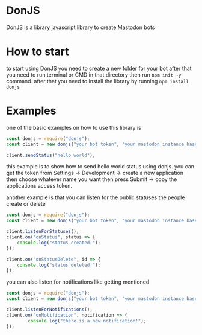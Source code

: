 # DonJS
DonJS is a library javascript library to create Mastodon bots

# How to start
to start using DonJS you need to create a new folder for your bot after that you need to run terminal or CMD in that directory then run ```npm init -y``` command. after that you need to install the library by running ```npm install donjs```

# Examples
one of the basic examples on how to use this library is
```js
const donjs = require("donjs");
const client = new donjs("your bot token", "your mastodon instance base url");

client.sendStatus("hello world");
```
this example is to show how to send hello world status using donjs. you can get the token from
Settings -> Development -> create a new application then choose whatever name you want then press Submit -> copy the applications access token.

another example is that you can listen for the public statuses the people create or delete
```js
const donjs = require("donjs");
const client = new donjs("your bot token", "your mastodon instance base url");

client.listenForStatuses();
client.on("onStatus", status => {
	console.log("status created!");
});

client.on("onStatusDelete", id => {
	console.log("status deleted!");
});
```

you can also listen for notifications like getting mentioned
```js
const donjs = require("donjs");
const client = new donjs("your bot token", "your mastodon instance base url");

client.listenForNotifications();
client.on("onNotification", notification => {
        console.log("there is a new notification!");
});
```
